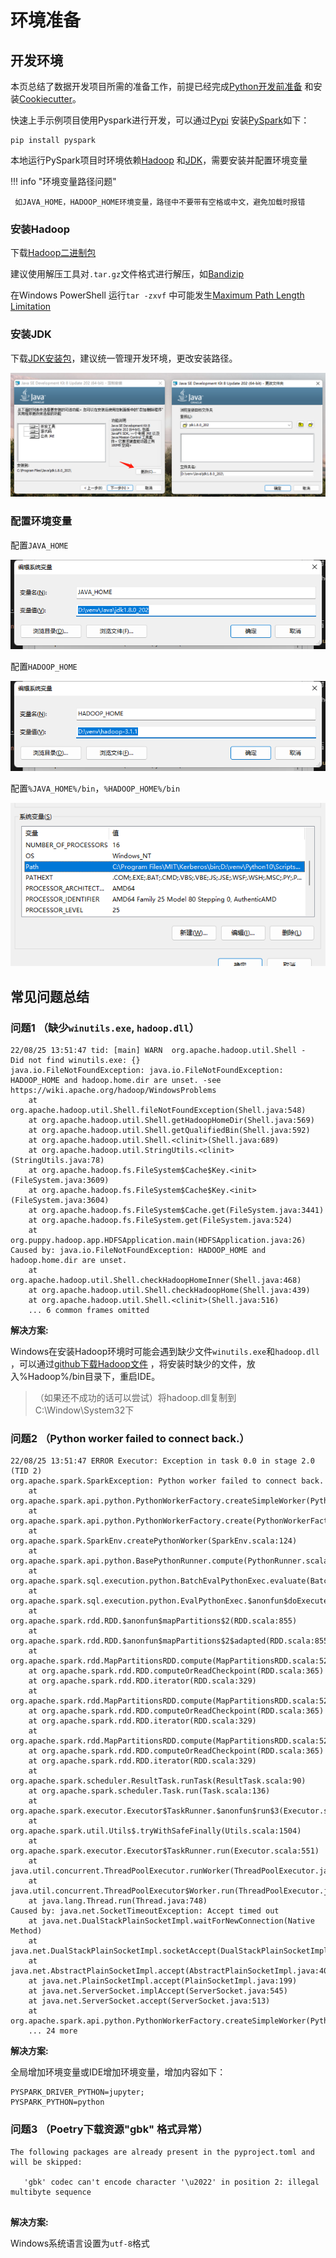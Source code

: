 # 环境准备

## 开发环境

本页总结了数据开发项目所需的准备工作，前提已经完成[Python开发前准备](/pythonic-project-guidelines/introduction/install)
和安装[Cookiecutter](https://cookiecutter.readthedocs.io/en/1.7.2/README.html)。

快速上手示例项目使用Pyspark进行开发，可以通过[Pypi](https://pypi.org/project/pyspark/)
安装[PySpark](https://spark.apache.org/docs/latest/api/python/getting_started/index.html)如下：

```shell
pip install pyspark
```

本地运行PySpark项目时环境依赖[Hadoop](https://archive.apache.org/dist/hadoop/common/)
和[JDK](https://www.oracle.com/java/technologies/downloads/#java8)，需要安装并配置环境变量

!!! info "环境变量路径问题"

     如JAVA_HOME，HADOOP_HOME环境变量，路径中不要带有空格或中文，避免加载时报错

### 安装Hadoop

下载[Hadoop二进制包](https://archive.apache.org/dist/hadoop/common/)

建议使用解压工具对`.tar.gz`文件格式进行解压，如[Bandizip](https://cn.bandisoft.com/bandizip/dl/)

在Windows PowerShell 运行`tar -zxvf`
中可能发生[Maximum Path Length Limitation](https://docs.microsoft.com/en-us/windows/win32/fileio/maximum-file-path-limitation?tabs=registry)

### 安装JDK

下载[JDK安装包](https://www.oracle.com/java/technologies/downloads/#java8)，建议统一管理开发环境，更改安装路径。

[![windows_install_jdk](../../assets/images/pycharm/windows_install_jdk.png)](../../assets/images/pycharm/windows_install_jdk.png)

### 配置环境变量

配置`JAVA_HOME`

[![windows_env_java](../../assets/images/pycharm/windows_env_java.png)](../../assets/images/pycharm/windows_env_java.png)

配置`HADOOP_HOME`

[![windows_env_hadoop](../../assets/images/pycharm/windows_env_hadoop.png)](../../assets/images/pycharm/windows_env_hadoop.png)

配置`%JAVA_HOME%/bin`，`%HADOOP_HOME%/bin`

[![windows_env_path](../../assets/images/pycharm/windows_env_path.png)](../../assets/images/pycharm/windows_env_path.png)

## 常见问题总结

### 问题1 （缺少`winutils.exe`, `hadoop.dll`）

```shell
22/08/25 13:51:47 tid: [main] WARN  org.apache.hadoop.util.Shell - 
Did not find winutils.exe: {}
java.io.FileNotFoundException: java.io.FileNotFoundException: HADOOP_HOME and hadoop.home.dir are unset. -see https://wiki.apache.org/hadoop/WindowsProblems
    at org.apache.hadoop.util.Shell.fileNotFoundException(Shell.java:548)
    at org.apache.hadoop.util.Shell.getHadoopHomeDir(Shell.java:569)
    at org.apache.hadoop.util.Shell.getQualifiedBin(Shell.java:592)
    at org.apache.hadoop.util.Shell.<clinit>(Shell.java:689)
    at org.apache.hadoop.util.StringUtils.<clinit>(StringUtils.java:78)
    at org.apache.hadoop.fs.FileSystem$Cache$Key.<init>(FileSystem.java:3609)
    at org.apache.hadoop.fs.FileSystem$Cache$Key.<init>(FileSystem.java:3604)
    at org.apache.hadoop.fs.FileSystem$Cache.get(FileSystem.java:3441)
    at org.apache.hadoop.fs.FileSystem.get(FileSystem.java:524)
    at org.puppy.hadoop.app.HDFSApplication.main(HDFSApplication.java:26)
Caused by: java.io.FileNotFoundException: HADOOP_HOME and hadoop.home.dir are unset.
    at org.apache.hadoop.util.Shell.checkHadoopHomeInner(Shell.java:468)
    at org.apache.hadoop.util.Shell.checkHadoopHome(Shell.java:439)
    at org.apache.hadoop.util.Shell.<clinit>(Shell.java:516)
    ... 6 common frames omitted
```

__解决方案:__

Windows在安装Hadoop环境时可能会遇到缺少文件`winutils.exe`和`hadoop.dll`
，可以通过[github下载Hadoop文件](https://github.com/cdarlint/winutils)
，将安装时缺少的文件，放入%Hadoop%/bin目录下，重启IDE。

> （如果还不成功的话可以尝试）将hadoop.dll复制到C:\Window\System32下

### 问题2 （Python worker failed to connect back.）

```shell
22/08/25 13:51:47 ERROR Executor: Exception in task 0.0 in stage 2.0 (TID 2)
org.apache.spark.SparkException: Python worker failed to connect back.
    at org.apache.spark.api.python.PythonWorkerFactory.createSimpleWorker(PythonWorkerFactory.scala:189)
    at org.apache.spark.api.python.PythonWorkerFactory.create(PythonWorkerFactory.scala:109)
    at org.apache.spark.SparkEnv.createPythonWorker(SparkEnv.scala:124)
    at org.apache.spark.api.python.BasePythonRunner.compute(PythonRunner.scala:164)
    at org.apache.spark.sql.execution.python.BatchEvalPythonExec.evaluate(BatchEvalPythonExec.scala:81)
    at org.apache.spark.sql.execution.python.EvalPythonExec.$anonfun$doExecute$2(EvalPythonExec.scala:130)
    at org.apache.spark.rdd.RDD.$anonfun$mapPartitions$2(RDD.scala:855)
    at org.apache.spark.rdd.RDD.$anonfun$mapPartitions$2$adapted(RDD.scala:855)
    at org.apache.spark.rdd.MapPartitionsRDD.compute(MapPartitionsRDD.scala:52)
    at org.apache.spark.rdd.RDD.computeOrReadCheckpoint(RDD.scala:365)
    at org.apache.spark.rdd.RDD.iterator(RDD.scala:329)
    at org.apache.spark.rdd.MapPartitionsRDD.compute(MapPartitionsRDD.scala:52)
    at org.apache.spark.rdd.RDD.computeOrReadCheckpoint(RDD.scala:365)
    at org.apache.spark.rdd.RDD.iterator(RDD.scala:329)
    at org.apache.spark.rdd.MapPartitionsRDD.compute(MapPartitionsRDD.scala:52)
    at org.apache.spark.rdd.RDD.computeOrReadCheckpoint(RDD.scala:365)
    at org.apache.spark.rdd.RDD.iterator(RDD.scala:329)
    at org.apache.spark.scheduler.ResultTask.runTask(ResultTask.scala:90)
    at org.apache.spark.scheduler.Task.run(Task.scala:136)
    at org.apache.spark.executor.Executor$TaskRunner.$anonfun$run$3(Executor.scala:548)
    at org.apache.spark.util.Utils$.tryWithSafeFinally(Utils.scala:1504)
    at org.apache.spark.executor.Executor$TaskRunner.run(Executor.scala:551)
    at java.util.concurrent.ThreadPoolExecutor.runWorker(ThreadPoolExecutor.java:1149)
    at java.util.concurrent.ThreadPoolExecutor$Worker.run(ThreadPoolExecutor.java:624)
    at java.lang.Thread.run(Thread.java:748)
Caused by: java.net.SocketTimeoutException: Accept timed out
    at java.net.DualStackPlainSocketImpl.waitForNewConnection(Native Method)
    at java.net.DualStackPlainSocketImpl.socketAccept(DualStackPlainSocketImpl.java:135)
    at java.net.AbstractPlainSocketImpl.accept(AbstractPlainSocketImpl.java:409)
    at java.net.PlainSocketImpl.accept(PlainSocketImpl.java:199)
    at java.net.ServerSocket.implAccept(ServerSocket.java:545)
    at java.net.ServerSocket.accept(ServerSocket.java:513)
    at org.apache.spark.api.python.PythonWorkerFactory.createSimpleWorker(PythonWorkerFactory.scala:176)
    ... 24 more
```

__解决方案:__

全局增加环境变量或IDE增加环境变量，增加内容如下：

```shell
PYSPARK_DRIVER_PYTHON=jupyter;
PYSPARK_PYTHON=python
```

### 问题3 （Poetry下载资源"gbk" 格式异常）

```shell
The following packages are already present in the pyproject.toml and will be skipped: 

   'gbk' codec can't encode character '\u2022' in position 2: illegal multibyte sequence
   
```

__解决方案:__

Windows系统语言设置为`utf-8`格式

